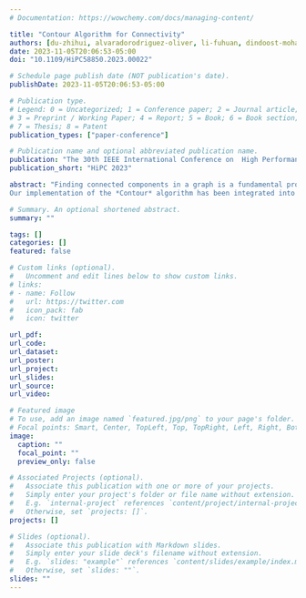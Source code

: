 ```yaml
---
# Documentation: https://wowchemy.com/docs/managing-content/

title: "Contour Algorithm for Connectivity"
authors: [du-zhihui, alvaradorodriguez-oliver, li-fuhuan, dindoost-mohammad, admin]
date: 2023-11-05T20:06:53-05:00
doi: "10.1109/HiPC58850.2023.00022"

# Schedule page publish date (NOT publication's date).
publishDate: 2023-11-05T20:06:53-05:00

# Publication type.
# Legend: 0 = Uncategorized; 1 = Conference paper; 2 = Journal article;
# 3 = Preprint / Working Paper; 4 = Report; 5 = Book; 6 = Book section;
# 7 = Thesis; 8 = Patent
publication_types: ["paper-conference"]

# Publication name and optional abbreviated publication name.
publication: "The 30th IEEE International Conference on  High Performance Computing, Data, and Analytics"
publication_short: "HiPC 2023"

abstract: "Finding connected components in a graph is a fundamental problem in graph analysis. In this work, we present a novel minimum-mapping based *Contour* algorithm to efficiently solve the connectivity problem. We prove that  the *Contour* algorithm with two or higher order operators can identify all connected components of an undirected graph within O(log *d_max*) iterations, with each iteration involving O(*m*) work, where *d_max* represents the largest diameter among all components in the given graph, and *m* is the total number of edges in the graph. Importantly, each iteration is highly parallelizable, making use of the efficient minimum-mapping operator applied to all edges. To further enhance its practical performance, we optimize the *Contour* algorithm through asynchronous updates, early convergence checking, eliminating atomic operations, and choosing more efficient mapping operators. 
Our implementation of the *Contour* algorithm has been integrated into the open-source framework Arachne. Arachne extends Arkouda for large-scale interactive graph analytics, providing a Python API powered by the high-productivity parallel language Chapel. Experimental results on both real-world and synthetic graphs demonstrate the superior performance of our proposed *Contour* algorithm compared to state-of-the-art large-scale parallel algorithm FastSV and the fastest shared memory algorithm ConnectIt. On average, *Contour* achieves a speedup of 7.3x and 1.4x compared to FastSV and ConnectIt, respectively. All code for the *Contour* algorithm and the Arachne framework is publicly available on GitHub {https://github.com/Bears-R-Us/arkouda-njit), ensuring transparency and reproducibility of our work."

# Summary. An optional shortened abstract.
summary: ""

tags: []
categories: []
featured: false

# Custom links (optional).
#   Uncomment and edit lines below to show custom links.
# links:
# - name: Follow
#   url: https://twitter.com
#   icon_pack: fab
#   icon: twitter

url_pdf:
url_code:
url_dataset:
url_poster:
url_project:
url_slides:
url_source:
url_video:

# Featured image
# To use, add an image named `featured.jpg/png` to your page's folder. 
# Focal points: Smart, Center, TopLeft, Top, TopRight, Left, Right, BottomLeft, Bottom, BottomRight.
image:
  caption: ""
  focal_point: ""
  preview_only: false

# Associated Projects (optional).
#   Associate this publication with one or more of your projects.
#   Simply enter your project's folder or file name without extension.
#   E.g. `internal-project` references `content/project/internal-project/index.md`.
#   Otherwise, set `projects: []`.
projects: []

# Slides (optional).
#   Associate this publication with Markdown slides.
#   Simply enter your slide deck's filename without extension.
#   E.g. `slides: "example"` references `content/slides/example/index.md`.
#   Otherwise, set `slides: ""`.
slides: ""
---
```


